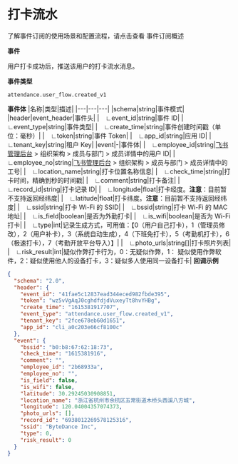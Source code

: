# 打卡流水
<md-alert type="tip">
了解事件订阅的使用场景和配置流程，请点击查看 事件订阅概述
</md-alert>


**事件**

用户打卡成功后，推送该用户的打卡流水消息。

**事件类型**

`attendance.user_flow.created_v1`

**事件体**
|名称|类型|描述|
|---|---|---|
|schema|string|事件模式|
|header|event_header|事件头|
|&emsp;∟event_id|string|事件 ID|
|&emsp;∟event_type|string|事件类型|
|&emsp;∟create_time|string|事件创建时间戳（单位：毫秒）|
|&emsp;∟token|string|事件 Token|
|&emsp;∟app_id|string|应用 ID|
|&emsp;∟tenant_key|string|租户 Key|
|event|-|事件体|
|&emsp;∟employee_id|string|[飞书管理后台](https://example.feishu.cn/admin/contacts/departmentanduser) > 组织架构 > 成员与部门 > 成员详情中的用户 ID|
|&emsp;∟employee_no|string|[飞书管理后台](https://example.feishu.cn/admin/contacts/departmentanduser) > 组织架构 > 成员与部门 > 成员详情中的工号|
|&emsp;∟location_name|string|打卡位置名称信息|
|&emsp;∟check_time|string|打卡时间，精确到秒的时间戳|
|&emsp;∟comment|string|打卡备注|
|&emsp;∟record_id|string|打卡记录 ID|
|&emsp;∟longitude|float|打卡经度。**注意**：目前暂不支持返回经纬度|
|&emsp;∟latitude|float|打卡纬度。**注意**：目前暂不支持返回经纬度|
|&emsp;∟ssid|string|打卡 Wi-Fi 的 SSID|
|&emsp;∟bssid|string|打卡 Wi-Fi 的 MAC 地址|
|&emsp;∟is_field|boolean|是否为外勤打卡|
|&emsp;∟is_wifi|boolean|是否为 Wi-Fi 打卡|
|&emsp;∟type|int|记录生成方式，可用值：【0（用户自己打卡），1（管理员修改），2（用户补卡），3（系统自动生成），4（下班免打卡），5（考勤机打卡），6（极速打卡），7（考勤开放平台导入）】|
|&emsp;∟photo_urls|string\[\]|打卡照片列表|
|&emsp;∟risk_result|int|疑似作弊打卡行为，0：无疑似作弊，1： 疑似使用作弊软件，2：疑似使用他人的设备打卡，3：疑似多人使用同一设备打卡|
**回调示例**
```json
{
  "schema": "2.0",
  "header": {
    "event_id": "41fae5c12837ead344eced982fbde395",
    "token": "wz5vVgAqJ0cghdfdjdVuxeyTt8hvYHBg",
    "create_time": "1615381917707",
    "event_type": "attendance.user_flow.created_v1",
    "tenant_key": "2fce678eb60d1651",
    "app_id": "cli_a0c203e66cf8100c"
  },
  "event": {
    "bssid": "b0:b8:67:62:18:73",
    "check_time": "1615381916",
    "comment": "",
    "employee_id": "2b68933a",
    "employee_no": "",
    "is_field": false,
    "is_wifi": false,
    "latitude": 30.29245030908851,
    "location_name": "浙江省杭州市余杭区五常街道木桥头西溪八方城",
    "longitude": 120.04004357074373,
    "photo_urls": [],
    "record_id": "6938012269578125316",
    "ssid": "ByteDance Inc",
    "type": 0,
    "risk_result": 0
  }
}
```